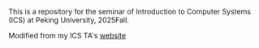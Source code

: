 This is a repository for the seminar of Introduction to Computer Systems (ICS) at Peking University, 2025Fall.

Modified from my ICS TA's [website](https://github.com/pare1lel/ics-fa24) 
